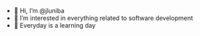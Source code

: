 - 👋 Hi, I’m @jluniba
- 👀 I’m interested in everything related to software development
- 🌱 Everyday is a learning day

<!---
jluniba/jluniba is a ✨ special ✨ repository because its `README.md` (this file) appears on your GitHub profile.
You can click the Preview link to take a look at your changes.
--->

